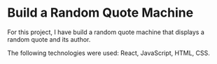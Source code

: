 # Build a Random Quote Machine
For this project, I have build a random quote machine that displays a random quote and its author.

The following technologies were used: React, JavaScript, HTML, CSS.
